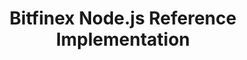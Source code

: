 ---
includes:
  - introduction
  - rest
  - websocket

title: Bitfinex Node.js Reference Implementation

language_tabs:
  - javascript: Node.js

toc_footers:
  - <a href='https://bitfinex.com'><strong>Back to Bitfinex</strong></a>
  - <a href='https://github.com/bitfinexcom/bitfinex-api-node/tree/master'><strong>Library Github</strong></a>
  - <a href='https://github.com/bitfinexcom/bitfinex-api-node/tree/Documentation'><strong>Documentation Github</strong></a>
  - <a href='./coverage/lcov-report/index.html'><strong>Coverage Report</strong></a>
---